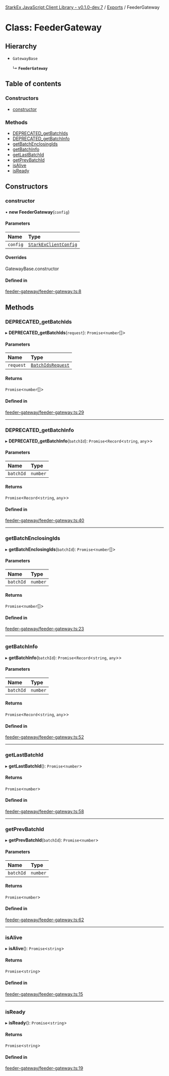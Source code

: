 [StarkEx JavaScript Client Library - v0.1.0-dev.7](../README.md) / [Exports](../modules.md) / FeederGateway

# Class: FeederGateway

## Hierarchy

- `GatewayBase`

  ↳ **`FeederGateway`**

## Table of contents

### Constructors

- [constructor](FeederGateway.md#constructor)

### Methods

- [DEPRECATED\_getBatchIds](FeederGateway.md#deprecated_getbatchids)
- [DEPRECATED\_getBatchInfo](FeederGateway.md#deprecated_getbatchinfo)
- [getBatchEnclosingIds](FeederGateway.md#getbatchenclosingids)
- [getBatchInfo](FeederGateway.md#getbatchinfo)
- [getLastBatchId](FeederGateway.md#getlastbatchid)
- [getPrevBatchId](FeederGateway.md#getprevbatchid)
- [isAlive](FeederGateway.md#isalive)
- [isReady](FeederGateway.md#isready)

## Constructors

### constructor

• **new FeederGateway**(`config`)

#### Parameters

| Name | Type |
| :------ | :------ |
| `config` | [`StarkExClientConfig`](../interfaces/StarkExClientConfig.md) |

#### Overrides

GatewayBase.constructor

#### Defined in

[feeder-gateway/feeder-gateway.ts:8](https://github.com/starkware-libs/starkex-js/blob/26f82a7/src/lib/feeder-gateway/feeder-gateway.ts#L8)

## Methods

### DEPRECATED\_getBatchIds

▸ **DEPRECATED_getBatchIds**(`request`): `Promise`<`number`[]\>

#### Parameters

| Name | Type |
| :------ | :------ |
| `request` | [`BatchIdsRequest`](../interfaces/BatchIdsRequest.md) |

#### Returns

`Promise`<`number`[]\>

#### Defined in

[feeder-gateway/feeder-gateway.ts:29](https://github.com/starkware-libs/starkex-js/blob/26f82a7/src/lib/feeder-gateway/feeder-gateway.ts#L29)

___

### DEPRECATED\_getBatchInfo

▸ **DEPRECATED_getBatchInfo**(`batchId`): `Promise`<`Record`<`string`, `any`\>\>

#### Parameters

| Name | Type |
| :------ | :------ |
| `batchId` | `number` |

#### Returns

`Promise`<`Record`<`string`, `any`\>\>

#### Defined in

[feeder-gateway/feeder-gateway.ts:40](https://github.com/starkware-libs/starkex-js/blob/26f82a7/src/lib/feeder-gateway/feeder-gateway.ts#L40)

___

### getBatchEnclosingIds

▸ **getBatchEnclosingIds**(`batchId`): `Promise`<`number`[]\>

#### Parameters

| Name | Type |
| :------ | :------ |
| `batchId` | `number` |

#### Returns

`Promise`<`number`[]\>

#### Defined in

[feeder-gateway/feeder-gateway.ts:23](https://github.com/starkware-libs/starkex-js/blob/26f82a7/src/lib/feeder-gateway/feeder-gateway.ts#L23)

___

### getBatchInfo

▸ **getBatchInfo**(`batchId`): `Promise`<`Record`<`string`, `any`\>\>

#### Parameters

| Name | Type |
| :------ | :------ |
| `batchId` | `number` |

#### Returns

`Promise`<`Record`<`string`, `any`\>\>

#### Defined in

[feeder-gateway/feeder-gateway.ts:52](https://github.com/starkware-libs/starkex-js/blob/26f82a7/src/lib/feeder-gateway/feeder-gateway.ts#L52)

___

### getLastBatchId

▸ **getLastBatchId**(): `Promise`<`number`\>

#### Returns

`Promise`<`number`\>

#### Defined in

[feeder-gateway/feeder-gateway.ts:58](https://github.com/starkware-libs/starkex-js/blob/26f82a7/src/lib/feeder-gateway/feeder-gateway.ts#L58)

___

### getPrevBatchId

▸ **getPrevBatchId**(`batchId`): `Promise`<`number`\>

#### Parameters

| Name | Type |
| :------ | :------ |
| `batchId` | `number` |

#### Returns

`Promise`<`number`\>

#### Defined in

[feeder-gateway/feeder-gateway.ts:62](https://github.com/starkware-libs/starkex-js/blob/26f82a7/src/lib/feeder-gateway/feeder-gateway.ts#L62)

___

### isAlive

▸ **isAlive**(): `Promise`<`string`\>

#### Returns

`Promise`<`string`\>

#### Defined in

[feeder-gateway/feeder-gateway.ts:15](https://github.com/starkware-libs/starkex-js/blob/26f82a7/src/lib/feeder-gateway/feeder-gateway.ts#L15)

___

### isReady

▸ **isReady**(): `Promise`<`string`\>

#### Returns

`Promise`<`string`\>

#### Defined in

[feeder-gateway/feeder-gateway.ts:19](https://github.com/starkware-libs/starkex-js/blob/26f82a7/src/lib/feeder-gateway/feeder-gateway.ts#L19)
